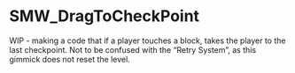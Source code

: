 # SMW_DragToCheckPoint
WIP - making a code that if a player touches a block, takes the player to the last checkpoint. Not to be confused with the “Retry System”,
as this gimmick does not reset the level.
